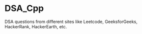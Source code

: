 # DSA_Cpp
DSA questions from different sites like Leetcode, GeeksforGeeks, HackerRank, HackerEarth, etc.
